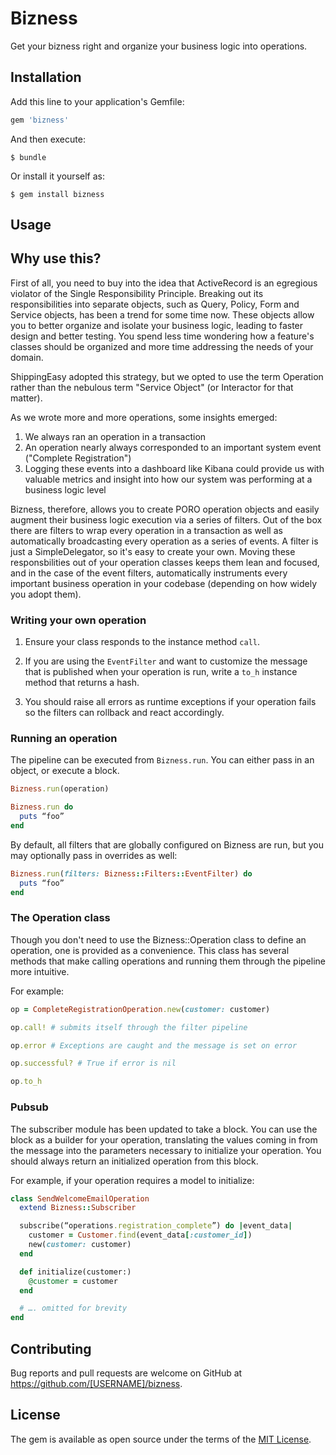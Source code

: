 # Bizness

Get your bizness right and organize your business logic into operations.

## Installation

Add this line to your application's Gemfile:

```ruby
gem 'bizness'
```

And then execute:

    $ bundle

Or install it yourself as:

    $ gem install bizness

## Usage

## Why use this?

First of all, you need to buy into the idea that ActiveRecord is an egregious violator of the Single Responsibility Principle.
Breaking out its responsibilities into separate objects, such as Query, Policy, Form and Service objects, has been a trend for some time now. These objects allow you to better organize and isolate your business logic, leading to faster design and better testing. You spend less time wondering how a feature's classes should be organized and more time addressing the needs of your domain.

ShippingEasy adopted this strategy, but we opted to use the term Operation rather than the nebulous term "Service Object" (or Interactor for that matter).

As we wrote more and more operations, some insights emerged:

  1. We always ran an operation in a transaction
  2. An operation nearly always corresponded to an important system event ("Complete Registration")
  3. Logging these events into a dashboard like Kibana could provide us with valuable metrics and insight into how our system was performing at a business logic level

Bizness, therefore, allows you to create PORO operation objects and easily augment their business logic execution via a series of filters. Out of the box there are filters to wrap every operation in a transaction as well as automatically broadcasting every operation as a series of events.
 A filter is just a SimpleDelegator, so it's easy to create your own. Moving these responsbilities out of your operation classes keeps them lean and focused, and in the case of the event filters, automatically instruments every important business operation in your codebase (depending on how widely you adopt them).

### Writing your own operation

1. Ensure your class responds to the instance method `call`.

2. If you are using the `EventFilter` and want to customize the message that is published when your operation is run, write a `to_h` instance method that returns a hash.

3. You should raise all errors as runtime exceptions if your operation fails so the filters can rollback and react accordingly.

### Running an operation

The pipeline can be executed from `Bizness.run`. You can either pass in an object, or execute a block.

```ruby
Bizness.run(operation)
```

```ruby
Bizness.run do
  puts “foo”
end
```

By default, all filters that are globally configured on Bizness are run, but you may optionally pass in overrides as well:

```ruby
Bizness.run(filters: Bizness::Filters::EventFilter) do
  puts “foo”
end
```

### The Operation class

Though you don't need to use the Bizness::Operation class to define an operation, one is provided as a convenience. This class has several methods that make calling operations and running them through the pipeline more intuitive.

For example:

```ruby
op = CompleteRegistrationOperation.new(customer: customer)

op.call! # submits itself through the filter pipeline

op.error # Exceptions are caught and the message is set on error

op.successful? # True if error is nil

op.to_h
```

### Pubsub

The subscriber module has been updated to take a block. You can use the block as a builder for your operation, translating the values coming in from the message into the parameters necessary to initialize your operation. You should always return an initialized operation from this block.

For example, if your operation requires a model to initialize:

```ruby
class SendWelcomeEmailOperation
  extend Bizness::Subscriber

  subscribe(“operations.registration_complete”) do |event_data|
    customer = Customer.find(event_data[:customer_id])
    new(customer: customer)
  end

  def initialize(customer:)
    @customer = customer
  end

  # …. omitted for brevity
end
```


## Contributing

Bug reports and pull requests are welcome on GitHub at https://github.com/[USERNAME]/bizness.


## License

The gem is available as open source under the terms of the [MIT License](http://opensource.org/licenses/MIT).

